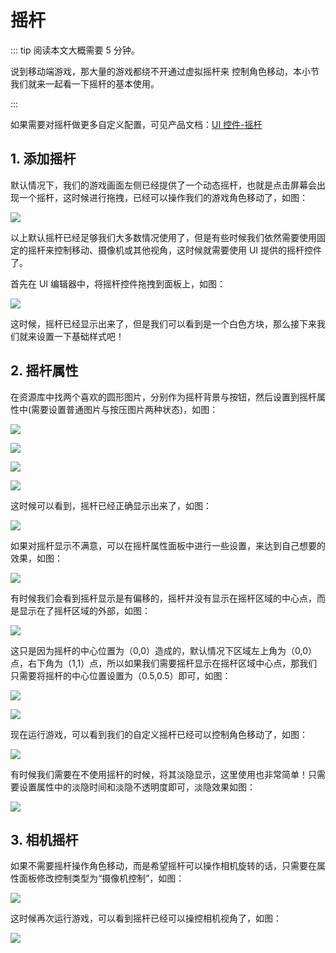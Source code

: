 # 摇杆

::: tip 阅读本文大概需要 5 分钟。

说到移动端游戏，那大量的游戏都绕不开通过虚拟摇杆来 控制角色移动，本小节我们就来一起看一下摇杆的基本使用。

:::

如果需要对摇杆做更多自定义配置，可见产品文档：[UI 控件-摇杆](https://docs.ark.online/UI/UIWidget-Joystick.html)

## 1. 添加摇杆

默认情况下，我们的游戏画面左侧已经提供了一个动态摇杆，也就是点击屏幕会出现一个摇杆，这时候进行拖拽，已经可以操作我们的游戏角色移动了，如图：

![](https://cdn.233xyx.com/1681135525340_725.gif)

以上默认摇杆已经足够我们大多数情况使用了，但是有些时候我们依然需要使用固定的摇杆来控制移动、摄像机或其他视角，这时候就需要使用 UI 提供的摇杆控件了。

首先在 UI 编辑器中，将摇杆控件拖拽到面板上，如图：

![](https://cdn.233xyx.com/1681135525955_605.PNG)

这时候，摇杆已经显示出来了，但是我们可以看到是一个白色方块，那么接下来我们就来设置一下基础样式吧！

## 2. 摇杆属性

在资源库中找两个喜欢的圆形图片，分别作为摇杆背景与按钮，然后设置到摇杆属性中(需要设置普通图片与按压图片两种状态)，如图：

![](https://cdn.233xyx.com/1681135526261_839.PNG)

![](https://cdn.233xyx.com/1681135525541_048.PNG)

![](https://cdn.233xyx.com/1681135526260_920.png)

![](https://cdn.233xyx.com/1681135525848_044.png)

这时候可以看到，摇杆已经正确显示出来了，如图：

![](https://cdn.233xyx.com/1681135525746_975.png)

如果对摇杆显示不满意，可以在摇杆属性面板中进行一些设置，来达到自己想要的效果，如图：

![](https://cdn.233xyx.com/1681135525796_025.png)

有时候我们会看到摇杆显示是有偏移的，摇杆并没有显示在摇杆区域的中心点，而是显示在了摇杆区域的外部，如图：

![](https://cdn.233xyx.com/1681135525440_148.png)

这只是因为摇杆的中心位置为（0,0）造成的，默认情况下区域左上角为（0,0）点，右下角为（1,1）点，所以如果我们需要摇杆显示在摇杆区域中心点，那我们只需要将摇杆的中心位置设置为（0.5,0.5）即可，如图：

![](https://cdn.233xyx.com/1681135525644_650.png)

![](https://cdn.233xyx.com/1681135868168_903.png)

现在运行游戏，可以看到我们的自定义摇杆已经可以控制角色移动了，如图：

![](https://cdn.233xyx.com/1681135525901_282.gif)

有时候我们需要在不使用摇杆的时候，将其淡隐显示，这里使用也非常简单！只需要设置属性中的淡隐时间和淡隐不透明度即可，淡隐效果如图：

![](https://cdn.233xyx.com/1681135525696_094.gif)

## 3. 相机摇杆

如果不需要摇杆操作角色移动，而是希望摇杆可以操作相机旋转的话，只需要在属性面板修改控制类型为“摄像机控制”，如图：

![](https://cdn.233xyx.com/1681135525592_094.png)

这时候再次运行游戏，可以看到摇杆已经可以操控相机视角了，如图：

![](https://cdn.233xyx.com/1681135525490_780.gif)